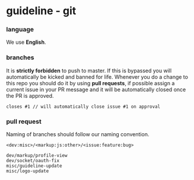# guideline - git

### language
We use **English**.

### branches
It is **strictly forbidden** to push to master. If this is bypassed you will automatically be kicked and banned for life.
Whenever you do a change to this repo you should do it by using **pull requests**, if possible assign a current issue in your PR message and it will be automatically closed once the PR is approved.
```
closes #1 // will automatically close issue #1 on approval
```

### pull request
Naming of branches should follow our naming convention.
```
<dev:misc>/<markup:js:other>/<issue:feature:bug>

dev/markup/profile-view
dev/socket/oauth-fix
misc/guideline-update
misc/logo-update
```
